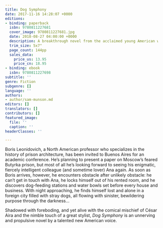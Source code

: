 ```yaml
---
title: Dog Symphony
date: 2017-11-16 14:28:07 +0000
editions:
- binding: paperback
  isbn: 9780811227681
  cover_image: 9780811227681.jpg
  date: 2018-08-27 04:00:00 +0000
  description: A breakthrough novel from the acclaimed young American writer
  trim_size: 5x7"
  page_count: 144pp
  sales_data:
    price_us: 13.95
    price_cn: 18.95
- binding: ebook
  isbn: 9780811227698
subtitle: ''
genre: Fiction
subgenre: []
language: ''
authors:
- author/sam-munson.md
editors: []
translators: []
contributors: []
featured_image:
  file: ''
  caption: ''
headerClasses: ''

---
```

Boris Leonidovich, a North American professor who specializes in the history of prison architecture, has been invited to Buenos Aires for an academic conference. He’s planning to present a paper on Moscow’s feared Butyrka prison, but most of all he’s looking forward to seeing his enigmatic, fiercely intelligent colleague (and sometime lover) Ana again. As soon as Boris arrives, however, he encounters obstacle after unlikely obstacle: he can’t get in touch with Ana, he locks himself out of his rented room, and he discovers dog-feeding stations and water bowls set before every house and business. With night approaching, he finds himself lost and alone in a foreign city filled with stray dogs, all flowing with sinister, bewildering purpose through the darkness… 

Shadowed with foreboding, and yet alive with the comical mischief of César Aira and the nimble touch of a great stylist, _Dog Symphony_ is an unnerving and propulsive novel by a talented new American voice.